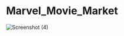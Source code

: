 ﻿# Marvel_Movie_Market
![Screenshot (4)](https://user-images.githubusercontent.com/98448367/179049065-87b71541-39c1-4261-8e86-777650a05434.png)
